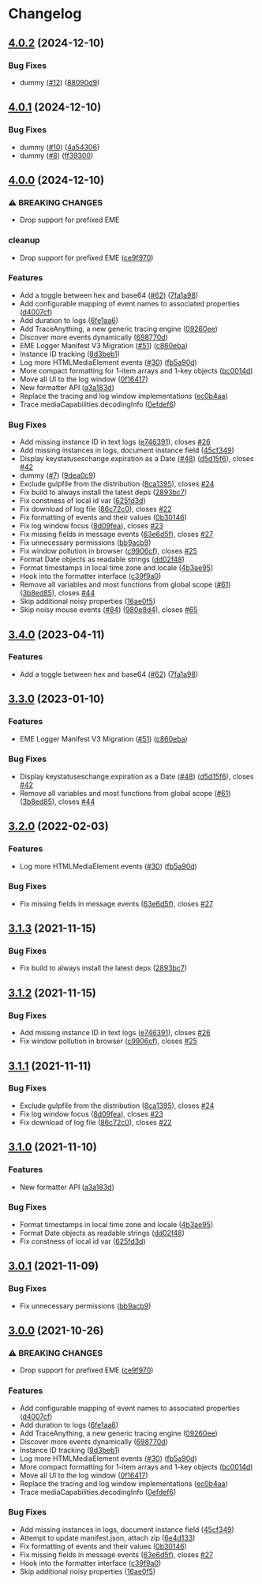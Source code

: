 # Changelog

## [4.0.2](https://github.com/joeyparrish/eme_logger/compare/v4.0.1...v4.0.2) (2024-12-10)


### Bug Fixes

* dummy ([#12](https://github.com/joeyparrish/eme_logger/issues/12)) ([88090d9](https://github.com/joeyparrish/eme_logger/commit/88090d9387e0d84bf35694555d78465d7e91d947))

## [4.0.1](https://github.com/joeyparrish/eme_logger/compare/v4.0.0...v4.0.1) (2024-12-10)


### Bug Fixes

* dummy ([#10](https://github.com/joeyparrish/eme_logger/issues/10)) ([4a54306](https://github.com/joeyparrish/eme_logger/commit/4a543065b3a7e4cf19b82bf3fbe8c6fbc8ebee76))
* dummy ([#8](https://github.com/joeyparrish/eme_logger/issues/8)) ([ff39300](https://github.com/joeyparrish/eme_logger/commit/ff393007393237ae9e64072bfc4bf8b6b48b70c3))

## [4.0.0](https://github.com/joeyparrish/eme_logger/compare/v3.4.0...v4.0.0) (2024-12-10)


### ⚠ BREAKING CHANGES

* Drop support for prefixed EME

### cleanup

* Drop support for prefixed EME ([ce9f970](https://github.com/joeyparrish/eme_logger/commit/ce9f970f1a8ba1ddb9694f2843eb0944c92af6ba))


### Features

* Add a toggle between hex and base64 ([#62](https://github.com/joeyparrish/eme_logger/issues/62)) ([7fa1a98](https://github.com/joeyparrish/eme_logger/commit/7fa1a98bf2fff51f6bb87593bb173b5f87badf68))
* Add configurable mapping of event names to associated properties ([d4007cf](https://github.com/joeyparrish/eme_logger/commit/d4007cf63e1987a84eec61abe569de3c184fb49d))
* Add duration to logs ([6fe1aa6](https://github.com/joeyparrish/eme_logger/commit/6fe1aa6a5779b2063bfebea1d1a3464a6d0c0ea7))
* Add TraceAnything, a new generic tracing engine ([09260ee](https://github.com/joeyparrish/eme_logger/commit/09260ee0677cc3e89d74c44970428179e48693e5))
* Discover more events dynamically ([698770d](https://github.com/joeyparrish/eme_logger/commit/698770d8828c77d376b3829ae852a2d1764a9e51))
* EME Logger Manifest V3 Migration ([#51](https://github.com/joeyparrish/eme_logger/issues/51)) ([c860eba](https://github.com/joeyparrish/eme_logger/commit/c860eba6328bc51518684e930d01b965ce489e3f))
* Instance ID tracking ([8d3beb1](https://github.com/joeyparrish/eme_logger/commit/8d3beb1f7a0f3edbaff4a951b6451c9b36bc2b92))
* Log more HTMLMediaElement events ([#30](https://github.com/joeyparrish/eme_logger/issues/30)) ([fb5a90d](https://github.com/joeyparrish/eme_logger/commit/fb5a90dca86a5575333d9a5a07dda76130b66f09))
* More compact formatting for 1-item arrays and 1-key objects ([bc0014d](https://github.com/joeyparrish/eme_logger/commit/bc0014d25d4c00acb908b4325e5ef5493d60588e))
* Move all UI to the log window ([0f16417](https://github.com/joeyparrish/eme_logger/commit/0f16417d79e24d388a244bf9ec662fc7fa5ebf50))
* New formatter API ([a3a183d](https://github.com/joeyparrish/eme_logger/commit/a3a183da5e238eb11b39fc43b9d8efba6a96533f))
* Replace the tracing and log window implementations ([ec0b4aa](https://github.com/joeyparrish/eme_logger/commit/ec0b4aa55abcecfbb1f8a27fcdea4b46fee904ca))
* Trace mediaCapabilities.decodingInfo ([0efdef6](https://github.com/joeyparrish/eme_logger/commit/0efdef688233973e1dc63bf15eaf55dc13a62452))


### Bug Fixes

* Add missing instance ID in text logs ([e746391](https://github.com/joeyparrish/eme_logger/commit/e746391299536b6610f7d16b43ec0889e21948a1)), closes [#26](https://github.com/joeyparrish/eme_logger/issues/26)
* Add missing instances in logs, document instance field ([45cf349](https://github.com/joeyparrish/eme_logger/commit/45cf34950c64bd392b5f9599dd4ce0eb58f2d746))
* Display keystatuseschange.expiration as a Date ([#48](https://github.com/joeyparrish/eme_logger/issues/48)) ([d5d15f6](https://github.com/joeyparrish/eme_logger/commit/d5d15f621aac0d84466c8d44ff02fb806db40ca5)), closes [#42](https://github.com/joeyparrish/eme_logger/issues/42)
* dummy ([#7](https://github.com/joeyparrish/eme_logger/issues/7)) ([9dea0c9](https://github.com/joeyparrish/eme_logger/commit/9dea0c92acf42b09ddfa799b3840c0a02a4564dc))
* Exclude gulpfile from the distribution ([8ca1395](https://github.com/joeyparrish/eme_logger/commit/8ca139573535fbff69092db9a122aca6196dc50e)), closes [#24](https://github.com/joeyparrish/eme_logger/issues/24)
* Fix build to always install the latest deps ([2893bc7](https://github.com/joeyparrish/eme_logger/commit/2893bc77ae8b99481f83c94085e798b69534c8d2))
* Fix constness of local id var ([625fd3d](https://github.com/joeyparrish/eme_logger/commit/625fd3da81207da2dd561a508d15228ff907e9c1))
* Fix download of log file ([86c72c0](https://github.com/joeyparrish/eme_logger/commit/86c72c061b7f2d58a49a459b030a0fcb8e12f0a5)), closes [#22](https://github.com/joeyparrish/eme_logger/issues/22)
* Fix formatting of events and their values ([0b30146](https://github.com/joeyparrish/eme_logger/commit/0b3014681adb9ef8e64da757ee16e00d8c71855b))
* Fix log window focus ([8d09fea](https://github.com/joeyparrish/eme_logger/commit/8d09fea648cd41e410878d6acb25081d39f41c7a)), closes [#23](https://github.com/joeyparrish/eme_logger/issues/23)
* Fix missing fields in message events ([63e6d5f](https://github.com/joeyparrish/eme_logger/commit/63e6d5f6acd69e780566363f28ab61e055da6f44)), closes [#27](https://github.com/joeyparrish/eme_logger/issues/27)
* Fix unnecessary permissions ([bb9acb9](https://github.com/joeyparrish/eme_logger/commit/bb9acb97b545d45a664a23c7087e837165c7ffe0))
* Fix window pollution in browser ([c9906cf](https://github.com/joeyparrish/eme_logger/commit/c9906cfb1229b71358d636793d3af9d310fb9cdf)), closes [#25](https://github.com/joeyparrish/eme_logger/issues/25)
* Format Date objects as readable strings ([dd02f48](https://github.com/joeyparrish/eme_logger/commit/dd02f48a4d220b255fd328cfc2726f77ec2ca0b4))
* Format timestamps in local time zone and locale ([4b3ae95](https://github.com/joeyparrish/eme_logger/commit/4b3ae95a6babb0bdf3ced31ce393b4b31a85f1b7))
* Hook into the formatter interface ([c39f9a0](https://github.com/joeyparrish/eme_logger/commit/c39f9a0a90de7cf5b045d1b110fc869ffae18a2a))
* Remove all variables and most functions from global scope ([#61](https://github.com/joeyparrish/eme_logger/issues/61)) ([3b8ed85](https://github.com/joeyparrish/eme_logger/commit/3b8ed85f6ef31a857f074013985e9b2747143519)), closes [#44](https://github.com/joeyparrish/eme_logger/issues/44)
* Skip additional noisy properties ([16ae0f5](https://github.com/joeyparrish/eme_logger/commit/16ae0f50d91483eef276a812676944ca06289176))
* Skip noisy mouse events ([#84](https://github.com/joeyparrish/eme_logger/issues/84)) ([980e8d4](https://github.com/joeyparrish/eme_logger/commit/980e8d49c828777675e2a5c572a2c38469d439ff)), closes [#65](https://github.com/joeyparrish/eme_logger/issues/65)

## [3.4.0](https://github.com/shaka-project/eme_logger/compare/v3.3.0...v3.4.0) (2023-04-11)


### Features

* Add a toggle between hex and base64 ([#62](https://github.com/shaka-project/eme_logger/issues/62)) ([7fa1a98](https://github.com/shaka-project/eme_logger/commit/7fa1a98bf2fff51f6bb87593bb173b5f87badf68))

## [3.3.0](https://github.com/shaka-project/eme_logger/compare/v3.2.0...v3.3.0) (2023-01-10)


### Features

* EME Logger Manifest V3 Migration ([#51](https://github.com/shaka-project/eme_logger/issues/51)) ([c860eba](https://github.com/shaka-project/eme_logger/commit/c860eba6328bc51518684e930d01b965ce489e3f))


### Bug Fixes

* Display keystatuseschange.expiration as a Date ([#48](https://github.com/shaka-project/eme_logger/issues/48)) ([d5d15f6](https://github.com/shaka-project/eme_logger/commit/d5d15f621aac0d84466c8d44ff02fb806db40ca5)), closes [#42](https://github.com/shaka-project/eme_logger/issues/42)
* Remove all variables and most functions from global scope ([#61](https://github.com/shaka-project/eme_logger/issues/61)) ([3b8ed85](https://github.com/shaka-project/eme_logger/commit/3b8ed85f6ef31a857f074013985e9b2747143519)), closes [#44](https://github.com/shaka-project/eme_logger/issues/44)

## [3.2.0](https://github.com/shaka-project/eme_logger/compare/v3.1.3...v3.2.0) (2022-02-03)


### Features

* Log more HTMLMediaElement events ([#30](https://github.com/shaka-project/eme_logger/issues/30)) ([fb5a90d](https://github.com/shaka-project/eme_logger/commit/fb5a90dca86a5575333d9a5a07dda76130b66f09))


### Bug Fixes

* Fix missing fields in message events ([63e6d5f](https://github.com/shaka-project/eme_logger/commit/63e6d5f6acd69e780566363f28ab61e055da6f44)), closes [#27](https://github.com/shaka-project/eme_logger/issues/27)

## [3.1.3](https://github.com/shaka-project/eme_logger/compare/v3.1.2...v3.1.3) (2021-11-15)

### Bug Fixes

* Fix build to always install the latest deps ([2893bc7](https://github.com/shaka-project/eme_logger/commit/2893bc77ae8b99481f83c94085e798b69534c8d2))


## [3.1.2](https://github.com/shaka-project/eme_logger/compare/v3.1.1...v3.1.2) (2021-11-15)

### Bug Fixes

* Add missing instance ID in text logs ([e746391](https://github.com/shaka-project/eme_logger/commit/e746391299536b6610f7d16b43ec0889e21948a1)), closes [#26](https://github.com/shaka-project/eme_logger/issues/26)
* Fix window pollution in browser ([c9906cf](https://github.com/shaka-project/eme_logger/commit/c9906cfb1229b71358d636793d3af9d310fb9cdf)), closes [#25](https://github.com/shaka-project/eme_logger/issues/25)


## [3.1.1](https://github.com/shaka-project/eme_logger/compare/v3.1.0...v3.1.1) (2021-11-11)

### Bug Fixes

* Exclude gulpfile from the distribution ([8ca1395](https://github.com/shaka-project/eme_logger/commit/8ca139573535fbff69092db9a122aca6196dc50e)), closes [#24](https://github.com/shaka-project/eme_logger/issues/24)
* Fix log window focus ([8d09fea](https://github.com/shaka-project/eme_logger/commit/8d09fea648cd41e410878d6acb25081d39f41c7a)), closes [#23](https://github.com/shaka-project/eme_logger/issues/23)
* Fix download of log file ([86c72c0](https://github.com/shaka-project/eme_logger/commit/86c72c061b7f2d58a49a459b030a0fcb8e12f0a5)), closes [#22](https://github.com/shaka-project/eme_logger/issues/22)


## [3.1.0](https://github.com/shaka-project/eme_logger/compare/v3.0.1...v3.1.0) (2021-11-10)

### Features

* New formatter API ([a3a183d](https://github.com/shaka-project/eme_logger/commit/a3a183da5e238eb11b39fc43b9d8efba6a96533f))

### Bug Fixes

* Format timestamps in local time zone and locale ([4b3ae95](https://github.com/shaka-project/eme_logger/commit/4b3ae95a6babb0bdf3ced31ce393b4b31a85f1b7))
* Format Date objects as readable strings ([dd02f48](https://github.com/shaka-project/eme_logger/commit/dd02f48a4d220b255fd328cfc2726f77ec2ca0b4))
* Fix constness of local id var ([625fd3d](https://github.com/shaka-project/eme_logger/commit/625fd3da81207da2dd561a508d15228ff907e9c1))


## [3.0.1](https://github.com/shaka-project/eme_logger/compare/v3.0.0...v3.0.1) (2021-11-09)

### Bug Fixes

* Fix unnecessary permissions ([bb9acb9](https://github.com/shaka-project/eme_logger/commit/bb9acb97b545d45a664a23c7087e837165c7ffe0))


## [3.0.0](https://github.com/shaka-project/eme_logger/compare/v2...v3.0.0) (2021-10-26)

### ⚠ BREAKING CHANGES

* Drop support for prefixed EME ([ce9f970](https://github.com/shaka-project/eme_logger/commit/ce9f970f1a8ba1ddb9694f2843eb0944c92af6ba))

### Features

* Add configurable mapping of event names to associated properties ([d4007cf](https://github.com/shaka-project/eme_logger/commit/d4007cf63e1987a84eec61abe569de3c184fb49d))
* Add duration to logs ([6fe1aa6](https://github.com/shaka-project/eme_logger/commit/6fe1aa6a5779b2063bfebea1d1a3464a6d0c0ea7))
* Add TraceAnything, a new generic tracing engine ([09260ee](https://github.com/shaka-project/eme_logger/commit/09260ee0677cc3e89d74c44970428179e48693e5))
* Discover more events dynamically ([698770d](https://github.com/shaka-project/eme_logger/commit/698770d8828c77d376b3829ae852a2d1764a9e51))
* Instance ID tracking ([8d3beb1](https://github.com/shaka-project/eme_logger/commit/8d3beb1f7a0f3edbaff4a951b6451c9b36bc2b92))
* Log more HTMLMediaElement events ([#30](https://github.com/shaka-project/eme_logger/issues/30)) ([fb5a90d](https://github.com/shaka-project/eme_logger/commit/fb5a90dca86a5575333d9a5a07dda76130b66f09))
* More compact formatting for 1-item arrays and 1-key objects ([bc0014d](https://github.com/shaka-project/eme_logger/commit/bc0014d25d4c00acb908b4325e5ef5493d60588e))
* Move all UI to the log window ([0f16417](https://github.com/shaka-project/eme_logger/commit/0f16417d79e24d388a244bf9ec662fc7fa5ebf50))
* Replace the tracing and log window implementations ([ec0b4aa](https://github.com/shaka-project/eme_logger/commit/ec0b4aa55abcecfbb1f8a27fcdea4b46fee904ca))
* Trace mediaCapabilities.decodingInfo ([0efdef6](https://github.com/shaka-project/eme_logger/commit/0efdef688233973e1dc63bf15eaf55dc13a62452))

### Bug Fixes

* Add missing instances in logs, document instance field ([45cf349](https://github.com/shaka-project/eme_logger/commit/45cf34950c64bd392b5f9599dd4ce0eb58f2d746))
* Attempt to update manifest.json, attach zip ([6e4d133](https://github.com/shaka-project/eme_logger/commit/6e4d133cac1c884322ff8f5e4464ed4d0e586834))
* Fix formatting of events and their values ([0b30146](https://github.com/shaka-project/eme_logger/commit/0b3014681adb9ef8e64da757ee16e00d8c71855b))
* Fix missing fields in message events ([63e6d5f](https://github.com/shaka-project/eme_logger/commit/63e6d5f6acd69e780566363f28ab61e055da6f44)), closes [#27](https://github.com/shaka-project/eme_logger/issues/27)
* Hook into the formatter interface ([c39f9a0](https://github.com/shaka-project/eme_logger/commit/c39f9a0a90de7cf5b045d1b110fc869ffae18a2a))
* Skip additional noisy properties ([16ae0f5](https://github.com/shaka-project/eme_logger/commit/16ae0f50d91483eef276a812676944ca06289176))
